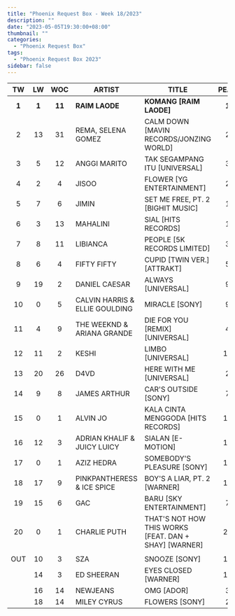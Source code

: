 ```yaml
---
title: "Phoenix Request Box - Week 18/2023"
description: ""
date: "2023-05-05T19:30:00+08:00"
thumbnail: ""
categories:
  - "Phoenix Request Box"
tags:
  - "Phoenix Request Box 2023"
sidebar: false
---
```

<!--more-->
|TW|LW|WOC|ARTIST|TITLE|PEAK|PTW|PLW|MOVE|TLW|TOTAL|
|:----:|:----:|:----:|----|----|:----:|:----:|:----:|:----:|:----:|:----:|
|**1**|**1**|**11**|**RAIM LAODE**|**KOMANG [RAIM LAODE]**|**1**|**1669**|1830|-161|14859|16528|
|2|13|31|REMA, SELENA GOMEZ|CALM DOWN [MAVIN RECORDS/JONZING WORLD]|2|1253|494|759|13034|14287|
|3|5|12|ANGGI MARITO|TAK SEGAMPANG ITU [UNIVERSAL]|3|1250|969|281|6987|8237|
|4|2|4|JISOO|FLOWER [YG ENTERTAINMENT]|2|1200|1393|-193|4578|5778|
|5|7|6|JIMIN|SET ME FREE, PT. 2 [BIGHIT MUSIC]|1|1120|860|260|6635|7755|
|6|3|13|MAHALINI|SIAL [HITS RECORDS]|1|968|1368|-400|22469|23437|
|7|8|11|LIBIANCA|PEOPLE [5K RECORDS LIMITED]|3|900|640|260|8420|9320|
|8|6|4|FIFTY FIFTY|CUPID [TWIN VER.] [ATTRAKT]|5|887|966|-79|2699|3586|
|9|19|2|DANIEL CAESAR|ALWAYS [UNIVERSAL]|9|828|395|433|395|1223|
|10|0|5|CALVIN HARRIS & ELLIE GOULDING|MIRACLE [SONY]|9|780|0|780|1660|2440|
|11|4|9|THE WEEKND & ARIANA GRANDE|DIE FOR YOU [REMIX] [UNIVERSAL]|4|776|991|-215|6802|7578|
|12|11|2|KESHI|LIMBO [UNIVERSAL]|11|750|554|196|554|1304|
|13|20|26|D4VD|HERE WITH ME [UNIVERSAL]|2|644|385|259|13481|14125|
|14|9|8|JAMES ARTHUR|CAR'S OUTSIDE [SONY]|7|639|637|2|3897|4536|
|15|0|1|ALVIN JO|KALA CINTA MENGGODA [HITS RECORDS]|15|520|0|520|0|520|
|16|12|3|ADRIAN KHALIF & JUICY LUICY|SIALAN [E-MOTION]|12|500|520|-20|1020|1520|
|17|0|1|AZIZ HEDRA|SOMEBODY'S PLEASURE [SONY]|17|465|0|465|0|465|
|18|17|9|PINKPANTHERESS & ICE SPICE|BOY'S A LIAR, PT. 2 [WARNER]|11|395|457|-62|3512|3907|
|19|15|6|GAC|BARU [SKY ENTERTAINMENT]|7|360|480|-120|2520|2880|
|20|0|1|CHARLIE PUTH|THAT'S NOT HOW THIS WORKS [FEAT. DAN + SHAY] [WARNER]|20|360|0|360|0|360|
| | | | | | | | | | | |
|OUT|10|3|SZA|SNOOZE [SONY]|10| | | | | |
| |14|3|ED SHEERAN|EYES CLOSED [WARNER]|14| | | | | |
| |16|14|NEWJEANS|OMG [ADOR]|3| | | | | |
| |18|14|MILEY CYRUS|FLOWERS [SONY]|2| | | | | |